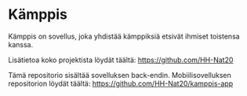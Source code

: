 # Kämppis

Kämppis on sovellus, joka yhdistää kämppiksiä etsivät ihmiset toistensa kanssa.

Lisätietoa koko projektista löydät täältä: https://github.com/HH-Nat20

Tämä repositorio sisältää sovelluksen back-endin. Mobiilisovelluksen repositorion löydät täältä: https://github.com/HH-Nat20/kamppis-app
